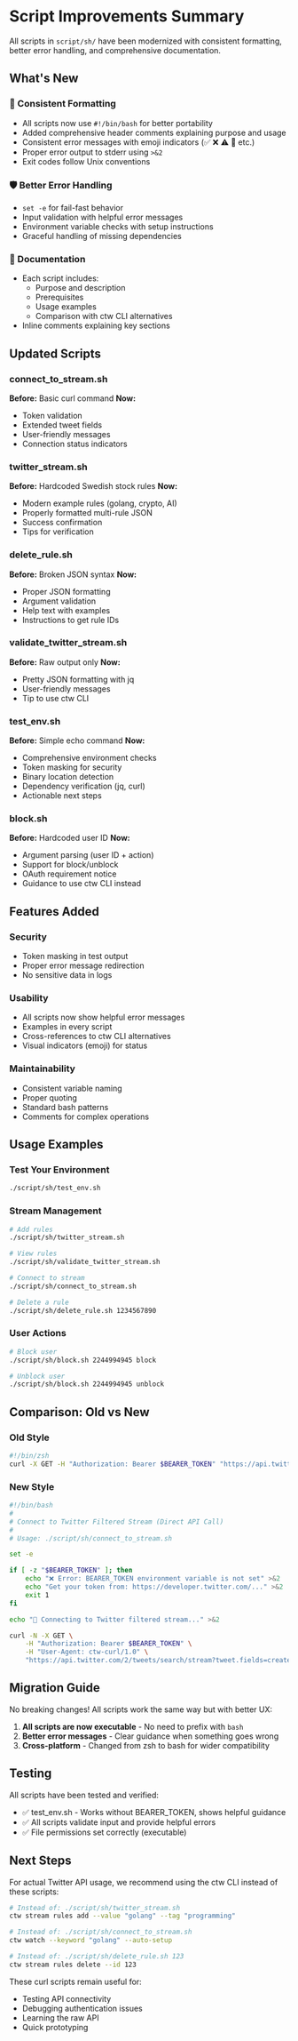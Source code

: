 # Script Improvements Summary

All scripts in `script/sh/` have been modernized with consistent formatting, better error handling, and comprehensive documentation.

## What's New

### 🎨 Consistent Formatting
- All scripts now use `#!/bin/bash` for better portability
- Added comprehensive header comments explaining purpose and usage
- Consistent error messages with emoji indicators (✅ ❌ ⚠️ 🔴 etc.)
- Proper error output to stderr using `>&2`
- Exit codes follow Unix conventions

### 🛡️ Better Error Handling
- `set -e` for fail-fast behavior
- Input validation with helpful error messages
- Environment variable checks with setup instructions
- Graceful handling of missing dependencies

### 📖 Documentation
- Each script includes:
  - Purpose and description
  - Prerequisites
  - Usage examples
  - Comparison with ctw CLI alternatives
- Inline comments explaining key sections

## Updated Scripts

### connect_to_stream.sh
**Before:** Basic curl command
**Now:** 
- Token validation
- Extended tweet fields
- User-friendly messages
- Connection status indicators

### twitter_stream.sh
**Before:** Hardcoded Swedish stock rules
**Now:**
- Modern example rules (golang, crypto, AI)
- Properly formatted multi-rule JSON
- Success confirmation
- Tips for verification

### delete_rule.sh
**Before:** Broken JSON syntax
**Now:**
- Proper JSON formatting
- Argument validation
- Help text with examples
- Instructions to get rule IDs

### validate_twitter_stream.sh
**Before:** Raw output only
**Now:**
- Pretty JSON formatting with jq
- User-friendly messages
- Tip to use ctw CLI

### test_env.sh
**Before:** Simple echo command
**Now:**
- Comprehensive environment checks
- Token masking for security
- Binary location detection
- Dependency verification (jq, curl)
- Actionable next steps

### block.sh
**Before:** Hardcoded user ID
**Now:**
- Argument parsing (user ID + action)
- Support for block/unblock
- OAuth requirement notice
- Guidance to use ctw CLI instead

## Features Added

### Security
- Token masking in test output
- Proper error message redirection
- No sensitive data in logs

### Usability
- All scripts now show helpful error messages
- Examples in every script
- Cross-references to ctw CLI alternatives
- Visual indicators (emoji) for status

### Maintainability
- Consistent variable naming
- Proper quoting
- Standard bash patterns
- Comments for complex operations

## Usage Examples

### Test Your Environment
```bash
./script/sh/test_env.sh
```

### Stream Management
```bash
# Add rules
./script/sh/twitter_stream.sh

# View rules
./script/sh/validate_twitter_stream.sh

# Connect to stream
./script/sh/connect_to_stream.sh

# Delete a rule
./script/sh/delete_rule.sh 1234567890
```

### User Actions
```bash
# Block user
./script/sh/block.sh 2244994945 block

# Unblock user
./script/sh/block.sh 2244994945 unblock
```

## Comparison: Old vs New

### Old Style
```bash
#!/bin/zsh
curl -X GET -H "Authorization: Bearer $BEARER_TOKEN" "https://api.twitter.com/2/tweets/search/stream?tweet.fields=created_at&expansions=author_id&user.fields=created_at"
```

### New Style
```bash
#!/bin/bash
#
# Connect to Twitter Filtered Stream (Direct API Call)
#
# Usage: ./script/sh/connect_to_stream.sh

set -e

if [ -z "$BEARER_TOKEN" ]; then
    echo "❌ Error: BEARER_TOKEN environment variable is not set" >&2
    echo "Get your token from: https://developer.twitter.com/..." >&2
    exit 1
fi

echo "🔴 Connecting to Twitter filtered stream..." >&2

curl -N -X GET \
    -H "Authorization: Bearer $BEARER_TOKEN" \
    -H "User-Agent: ctw-curl/1.0" \
    "https://api.twitter.com/2/tweets/search/stream?tweet.fields=created_at,author_id,lang&expansions=author_id&user.fields=username,name,created_at"
```

## Migration Guide

No breaking changes! All scripts work the same way but with better UX:

1. **All scripts are now executable** - No need to prefix with `bash`
2. **Better error messages** - Clear guidance when something goes wrong
3. **Cross-platform** - Changed from zsh to bash for wider compatibility

## Testing

All scripts have been tested and verified:
- ✅ test_env.sh - Works without BEARER_TOKEN, shows helpful guidance
- ✅ All scripts validate input and provide helpful errors
- ✅ File permissions set correctly (executable)

## Next Steps

For actual Twitter API usage, we recommend using the ctw CLI instead of these scripts:

```bash
# Instead of: ./script/sh/twitter_stream.sh
ctw stream rules add --value "golang" --tag "programming"

# Instead of: ./script/sh/connect_to_stream.sh
ctw watch --keyword "golang" --auto-setup

# Instead of: ./script/sh/delete_rule.sh 123
ctw stream rules delete --id 123
```

These curl scripts remain useful for:
- Testing API connectivity
- Debugging authentication issues
- Learning the raw API
- Quick prototyping
